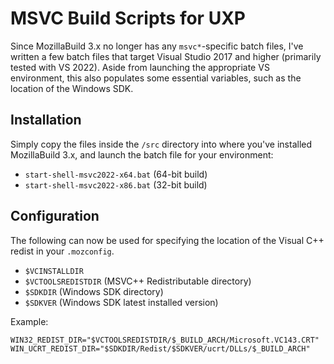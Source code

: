 # MSVC Build Scripts for UXP

Since MozillaBuild 3.x no longer has any `msvc*`-specific batch files, I've written a few batch files that target Visual Studio 2017 and higher (primarily tested with VS 2022). Aside from launching the appropriate VS environment, this also populates some essential variables, such as the location of the Windows SDK.

## Installation

Simply copy the files inside the `/src` directory into where you've installed MozillaBuild 3.x, and launch the batch file for your environment:
- `start-shell-msvc2022-x64.bat` (64-bit build)
- `start-shell-msvc2022-x86.bat` (32-bit build)

## Configuration

The following can now be used for specifying the location of the Visual C++ redist in your `.mozconfig`.
- `$VCINSTALLDIR`
- `$VCTOOLSREDISTDIR` (MSVC++ Redistributable directory)
- `$SDKDIR` (Windows SDK directory)
- `$SDKVER` (Windows SDK latest installed version)

Example:
```
WIN32_REDIST_DIR="$VCTOOLSREDISTDIR/$_BUILD_ARCH/Microsoft.VC143.CRT"
WIN_UCRT_REDIST_DIR="$SDKDIR/Redist/$SDKVER/ucrt/DLLs/$_BUILD_ARCH"
```
